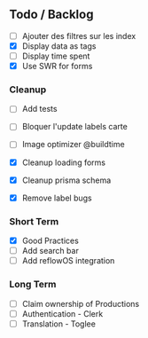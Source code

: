 ## Todo / Backlog

- [ ] Ajouter des filtres sur les index
- [x] Display data as tags
- [ ] Display time spent
- [x] Use SWR for forms

### Cleanup

- [ ] Add tests
- [ ] Bloquer l'update labels carte
- [ ] Image optimizer @buildtime
- [x] Cleanup loading forms
- [x] Cleanup prisma schema
- [x] Remove label bugs


### Short Term

- [x] Good Practices
- [ ] Add search bar
- [ ] Add reflowOS integration

### Long Term

- [ ] Claim ownership of Productions
- [ ] Authentication - Clerk
- [ ] Translation - Toglee
